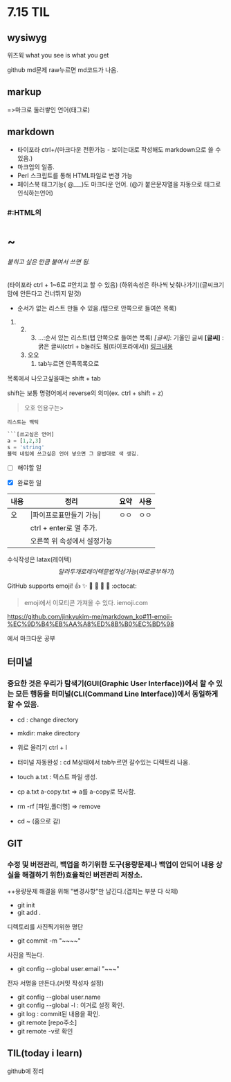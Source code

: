 # 7.15 TIL

## wysiwyg

위즈윅
what you see is what you get

github md문제 raw누르면 md코드가 나옴.

## markup

=>마크로 둘러쌓인 언어(태그로)

## markdown

* 타이포라 ctrl+/(마크다운 전환가능 - 보이는대로 작성해도 markdown으로 쓸 수 있음.)
* 마크업의 일종. 
* Perl 스크립트를 통해 HTML파일로 변경 가능
* 페이스북 태그기능( @___)도 마크다운 언어.
  (@가 붙은문자열을 자동으로 태그로 인식하는언어)

### #:HTML의 <h1>~<h6> 붙히고 싶은 만큼 붙여서 쓰면 됨.

(타이포라 ctrl + 1~6로 #안치고 할 수 있음)
(하위속성은 하나씩 낮춰나가기)(글씨크기 맘에 안든다고 건너뛰지 말것)

* 순서가 없는 리스트 만들 수 있음.(탭으로 안쪽으로 들여쓴 목록)

1. 2. 3. ...:순서 있는 리스트(탭 안쪽으로 들여쓴 목록)
         *[글씨]*: 기울인 글씨
         **[글씨]** : 굵은 글씨(ctrl + b눌러도 됨(타이포라에서))
         [링크내용](링크주소)
   3. 오오
      1. tab누르면 안족목록으로

목록에서 나오고싶을때는 shift + tab

shift는 보통 명령어에서 reverse의 의미(ex. ctrl + shift + z)

>오호 인용구는>

`리스트는 백틱`

```python
​```[쓰고싶은 언어]
a = [1,2,3]
s = 'string'
블럭 네임에 쓰고싶은 언어 넣으면 그 문법대로 색 생김.
```

- [ ] 해야할 일

- [X] 완료한 일

  

| 내용 | 정리                        | 요약 | 사용 |
| ---- | --------------------------- | ---- | ---- |
| 오   | \|파이프로표만들기 가능\|   | ㅇㅇ | ㅇㅇ |
|      | ctrl + enter로 열 추가.     |      |      |
|      | 오른쪽 위 속성에서 설정가능 |      |      |



수식작성은 latax(레이텍)
$$
달라두개로 레이텍 문법 작성 가능
(따로 공부하기)
$$

GitHub supports emoji!
:+1: :sparkles: :camel: :tada:
:rocket: :metal:  :octocat:



> emoji에서 이모티콘 가져올 수 있다.  iemoji.com

https://github.com/jinkyukim-me/markdown_ko#11-emoji-%EC%9D%B4%EB%AA%A8%ED%8B%B0%EC%BD%98

에서 마크다운 공부



## 터미널

### 중요한 것은 우리가 탐색기(GUI(Graphic User Interface))에서 할 수 있는 모든 행동을 터미널(CLI(Command Line Interface))에서 동일하게 할 수 있음.

* cd : change directory
* mkdir: make directory
* 위로 올리기 ctrl + l

* 터미널 자동완성 : cd M상태에서 tab누르면 갈수있는 디렉토리 나옴.
* touch a.txt : 텍스트 파일 생성.
* cp a.txt a-copy.txt => a를 a-copy로 복사함.
* rm -rf [파일,폴더명] => remove
* cd ~ (홈으로 감)

## GIT

### 수정 및 버전관리, 백업을 하기위한 도구(용량문제나 백업이 안되어 내용 상실을 해결하기 위한)효율적인 버전관리 저장소.

++용량문제 해결을 위해 "변경사항"만 남긴다.(겹치는 부분 다 삭제)

* git init
* git add .

디렉토리를 사진찍기위한 명단

* git commit -m "~~~~"

사진을 찍는다.

* git config --global user.email "~~~"

전자 서명을 만든다.(커밋 작성자 설정)

* git config --global user.name 
* git config --global -l  : 이거로 설정 확인.
* git log : commit된 내용을 확인.
* git remote [repo주소]
* git remote -v로 확인

## TIL(today i learn)

github에 정리

